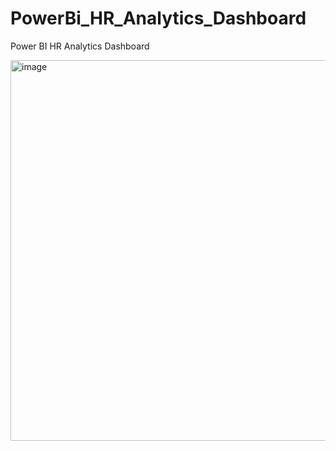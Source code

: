 # PowerBi_HR_Analytics_Dashboard
Power BI HR Analytics Dashboard

<img width="609" alt="image" src="https://user-images.githubusercontent.com/122087882/225064274-bc8dcbe6-3caf-4771-bee3-5b5aae24167d.png">
